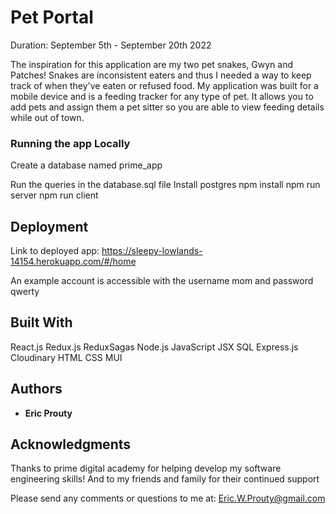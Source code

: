 # Pet Portal  

Duration: September 5th - September 20th 2022

The inspiration for this application are my two pet snakes, Gwyn and Patches!  Snakes are inconsistent eaters and thus I needed a way to keep track of when they've eaten or refused food. My application was built for a mobile device and is a feeding tracker for any type of pet. It allows you to add pets and assign them a pet sitter so you are able to view feeding details while out of town. 

### Running the app Locally

Create a database named prime_app

Run the queries in the database.sql file
Install postgres
npm install
npm run server
npm run client

## Deployment

Link to deployed app:
https://sleepy-lowlands-14154.herokuapp.com/#/home

An example account is accessible with the username mom and password qwerty

## Built With
React.js
Redux.js
ReduxSagas
Node.js
JavaScript
JSX
SQL
Express.js
Cloudinary
HTML
CSS
MUI

## Authors

* **Eric Prouty** 

## Acknowledgments

Thanks to prime digital academy for helping develop my software engineering skills!
And to my friends and family for their continued support

Please send any comments or questions to me at: Eric.W.Prouty@gmail.com
